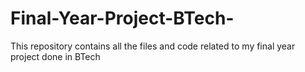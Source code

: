 # Final-Year-Project-BTech-
This repository contains all the files and code related to my final year project done in BTech
